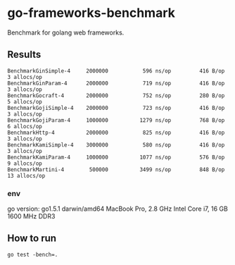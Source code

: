 # go-frameworks-benchmark

Benchmark for golang web frameworks.

## Results

```
BenchmarkGinSimple-4 	 2000000	       596 ns/op	     416 B/op	       3 allocs/op
BenchmarkGinParam-4  	 2000000	       719 ns/op	     416 B/op	       3 allocs/op
BenchmarkGocraft-4   	 2000000	       752 ns/op	     280 B/op	       5 allocs/op
BenchmarkGojiSimple-4	 2000000	       723 ns/op	     416 B/op	       3 allocs/op
BenchmarkGojiParam-4 	 1000000	      1279 ns/op	     768 B/op	       6 allocs/op
BenchmarkHttp-4      	 2000000	       825 ns/op	     416 B/op	       3 allocs/op
BenchmarkKamiSimple-4	 3000000	       580 ns/op	     416 B/op	       3 allocs/op
BenchmarkKamiParam-4 	 1000000	      1077 ns/op	     576 B/op	       9 allocs/op
BenchmarkMartini-4   	  500000	      3499 ns/op	     848 B/op	      13 allocs/op
```

### env

go version: go1.5.1 darwin/amd64
MacBook Pro, 2.8 GHz Intel Core i7, 16 GB 1600 MHz DDR3

## How to run

```
go test -bench=.
```
